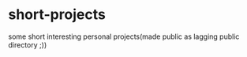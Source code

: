 # short-projects
some short interesting personal projects(made public as lagging public directory ;)) 
